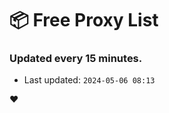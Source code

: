 # :package: Free Proxy List
### Updated every 15 minutes.

- Last updated: `2024-05-06 08:13`

:heart:
